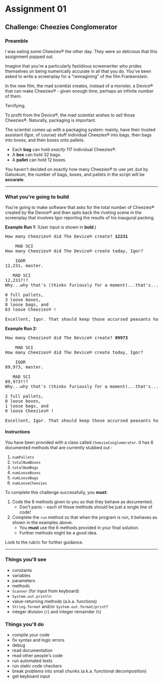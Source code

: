 # Assignment 01

## Challenge: Cheezies Conglomerator

### Preamble

I was eating some Cheezies&reg; the other day.  They were so delicious that this assignment popped out.

Imagine that you're a particularly fastidious screenwriter who prides themselves on being numerically accurate in all that you do. You've been asked to write a screenplay for a "reimagining" of the film Frankenstein.

In the new film, the mad scientist creates, instead of a monster, a Device&reg; that can make Cheezies&reg; - given enough time, perhaps an infinite number of them.

Terrifying.

To profit from the Device&reg;, the mad scientist wishes to sell those Cheezies&reg;.  Naturally, packaging is important.

The scientist comes up with a packaging system: mainly, have their trusted assistant (Igor, of course) stuff individual Cheezies&reg; into bags, then bags into boxes, and then boxes onto pallets.

- Each **bag** can hold *exactly* 117 individual Cheezies&reg;.
- A **box** can hold 32 bags.
- A **pallet** can hold 12 boxes.

You haven't decided on exactly how many Cheezies&reg; to use yet..but by Galookum, the number of bags, boxes, and pallets in the script will be **accurate**.

---
### What you're going to build
You're going to make software that asks for the total number of Cheezies&reg; created by the Device&reg; and then spits back the riveting scene in the screenplay that involves Igor reporting the results of his inaugural packing.

**Example Run 1:**
(User input is shown in **bold**.)

<pre>
How many Cheezies® did The Device® create? <b>12231</b>

    MAD SCI
How many Cheezies® did The Device® create today, Igor?

    IGOR
12,231, master.

   MAD SCI
12,231?!?
Why...why that's (thinks furiously for a moment)...that's...

0 full pallets,
3 loose boxes,
8 loose bags, and
63 loose Cheezies® !

Excellent, Igor. That should keep those accursed peasants happy.
</pre>


**Example Run 2:**

<pre>
How many Cheezies® did The Device® create? <b>89973</b>

    MAD SCI
How many Cheezies® did The Device® create today, Igor?

    IGOR
89,973, master.

   MAD SCI
89,973?!?
Why...why that's (thinks furiously for a moment)...that's...

2 full pallets,
0 loose boxes,
1 loose bags, and
0 loose Cheezies® !

Excellent, Igor. That should keep those accursed peasants happy.
</pre>

#### Instructions
You have been provided with a class called `CheezieConglomerator`. It has 6 documented methods that are currently stubbed out :
1. `numPallets`
2. `totalNumBoxes`
3. `totalNumBags`
4. `numLooseBoxes`
5. `numLooseBags`
6. `numLooseCheezies`

To complete this challenge successfully, you **must**:
1. Code the 6 methods given to you so that they behave as documented.
   - Don't panic - each of these methods should be just a single line of code!
2. Complete the `run` method so that when the program is run, it behaves as shown in the examples above.
   - You **must** use the 6 methods provided in your final solution.
   - Further methods might be a good idea.

Look to the rubric for further guidance.

---
### Things you'll see
- constants
- variables
- parameters
- methods
- `Scanner` (for input from keyboard)
- `System.out.println`
- value-returning methods (a.k.a. functions)
- `String.format` and/or `System.out.format/printf`
- integer division (`/`) and integer remainder (`%`)

### Things you'll do
- compile your code
- fix syntax and logic errors
- debug
- read documentation
- read other people's code
- run automated tests
- run static code checkers
- break problems into small chunks (a.k.a. functional decomposition)
- get keyboard input
